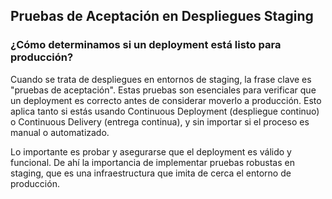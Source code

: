 <h2 align="left"> Pruebas de Aceptación en Despliegues Staging </h2>

<h3 align="left"> ¿Cómo determinamos si un deployment está listo para producción? </h3>

<p align="left"> Cuando se trata de despliegues en entornos de staging, la frase clave es "pruebas de aceptación". Estas pruebas son esenciales para verificar que un deployment es correcto antes de considerar moverlo a producción. Esto aplica tanto si estás usando Continuous Deployment (despliegue continuo) o Continuous Delivery (entrega continua), y sin importar si el proceso es manual o automatizado.

Lo importante es probar y asegurarse que el deployment es válido y funcional. De ahí la importancia de implementar pruebas robustas en staging, que es una infraestructura que imita de cerca el entorno de producción. </p>